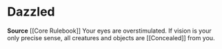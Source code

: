 ﻿---
id: '7'
name: Dazzled
source: null

---
# Dazzled

**Source** [[Core Rulebook]]
Your eyes are overstimulated. If vision is your only precise sense, all creatures and objects are [[Concealed]] from you.